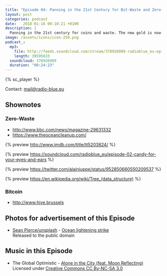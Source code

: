 ```yaml
---
title: "Episode 04: Panning in the 21st Century for Bit-Waste and Zero-Coin"
layout: post
categories: podcast
date:   2018-01-16 00:10:21 +0100
description: |
  Panning in the 21st century for coins and waste. The new gold is now virtual and our old plastic is in the ocean. Shouldn't it be the other way around? For this episode, we met Marina from the sustainability subcommittee to talk about upcoming zero-waste events, and two founders of a Brussels-based organisation promoting Bitcoin to talk about Bitcoin.
image: /assets/icons/icon-256.png
podcast_:
  mp3:
    file: http://feeds.soundcloud.com/stream/378926909-radioblue_eu-episode-03-thinking-of-food-and-europe.mp3
    length: 39595633
  soundcloud: 378926909
  duration: "00:24:23"
---
```


{% sc_player %}

Contact: <mail@radio-blue.eu>

## Shownotes

### Zero-Waste

- http://www.bbc.com/news/magazine-29631332
- https://www.theoceancleanup.com/

{% preview http://www.imdb.com/title/tt5203824/ %}


{% preview https://soundcloud.com/radioblue_eu/episode-02-candy-for-your-eyes-and-ears %}

{% preview https://twitter.com/alainjuppe/status/952850660550209537 %}

{% preview https://en.wikipedia.org/wiki/Tree_(data_structure) %}

### Bitcoin

- http://www.hive.brussels

## Photos for advertisement of this Episode

- [Sean Pierce/unsplash](https://unsplash.com/@prevailz) - [Ocean lightening strike](https://unsplash.com/photos/Gqo6cuu_UFw)    
  Released to the public domain

## Music in this Episode

- The Global Optimistic - [Alone in the City (feat. Moon Reflecting)](http://freemusicarchive.org/music/Alone_in_the_city_feat_Moon_Reflecting/CC-10_Europe_Mixtape/The_Global_Optimistic)   
  Licensed under [Creative Commons CC By-NC-SA 3.0](http://creativecommons.org/licenses/by-nc-sa/3.0/)
